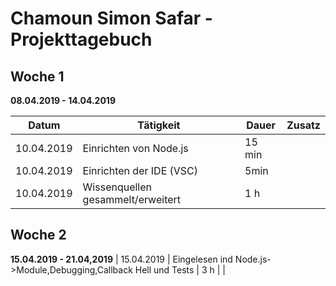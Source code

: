 # Chamoun Simon Safar - Projekttagebuch

## Woche 1 
__08.04.2019 - 14.04.2019__

| Datum      | Tätigkeit                                                                | Dauer      | Zusatz |
| ---------- | ------------------------------------------------------------------------ | ---------- | ------ |
| 10.04.2019 | Einrichten von Node.js                                                   | 15 min     |        |
| 10.04.2019 | Einrichten der IDE (VSC)                                                 | 5min       |        |
| 10.04.2019 | Wissenquellen gesammelt/erweitert                                        | 1 h        |        |

## Woche 2
__15.04.2019 - 21.04,2019__
| 15.04.2019 | Eingelesen ind Node.js->Module,Debugging,Callback Hell und Tests         | 3 h        |        |
